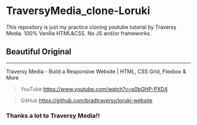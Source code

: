 # TraversyMedia_clone-Loruki
This repository is just my practice cloning youtube tutorial by Traversy Media.
100% Vanilla HTML&CSS. No JS and/or frameworks.


## Beautiful Original
---
Traversy Media - Build a Responsive Website | HTML, CSS Grid, Flexbox & More
> YouTube https://www.youtube.com/watch?v=p0bGHP-PXD4

> GitHub https://github.com/bradtraversy/loruki-website


### **Thanks a lot to Traversy Media!!**
